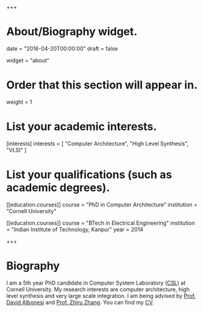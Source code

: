 +++
# About/Biography widget.

date = "2016-04-20T00:00:00"
draft = false

widget = "about"

# Order that this section will appear in.
weight = 1

# List your academic interests.
[interests]
  interests = [
    "Computer Architecture",
    "High Level Synthesis",
    "VLSI"
  ]

# List your qualifications (such as academic degrees).
[[education.courses]]
  course = "PhD in Computer Architecture"
  institution = "Cornell University"
   

[[education.courses]]
  course = "BTech in Electrical Engineering"
  institution = "Indian Institute of Technology, Kanpur"
  year = 2014
 
+++

# Biography

I am a 5th year PhD candidate in Computer System Laboratory ([CSL](http://www.csl.cornell.edu)) at Cornell University. My research interests are computer architecture, high level synthesis and very large scale integration. I am being advised by [Prof. David Albonesi](http://www.csl.cornell.edu/~albonesi/) and [Prof. Zhiru Zhang](http://www.csl.cornell.edu/~zhiruz/). You can find my [CV](home/CV.pdf).
